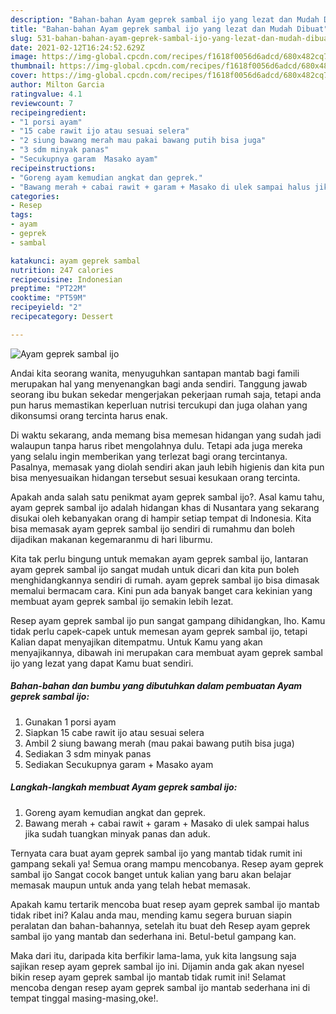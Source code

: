 ```yaml
---
description: "Bahan-bahan Ayam geprek sambal ijo yang lezat dan Mudah Dibuat"
title: "Bahan-bahan Ayam geprek sambal ijo yang lezat dan Mudah Dibuat"
slug: 531-bahan-bahan-ayam-geprek-sambal-ijo-yang-lezat-dan-mudah-dibuat
date: 2021-02-12T16:24:52.629Z
image: https://img-global.cpcdn.com/recipes/f1618f0056d6adcd/680x482cq70/ayam-geprek-sambal-ijo-foto-resep-utama.jpg
thumbnail: https://img-global.cpcdn.com/recipes/f1618f0056d6adcd/680x482cq70/ayam-geprek-sambal-ijo-foto-resep-utama.jpg
cover: https://img-global.cpcdn.com/recipes/f1618f0056d6adcd/680x482cq70/ayam-geprek-sambal-ijo-foto-resep-utama.jpg
author: Milton Garcia
ratingvalue: 4.1
reviewcount: 7
recipeingredient:
- "1 porsi ayam"
- "15 cabe rawit ijo atau sesuai selera"
- "2 siung bawang merah mau pakai bawang putih bisa juga"
- "3 sdm minyak panas"
- "Secukupnya garam  Masako ayam"
recipeinstructions:
- "Goreng ayam kemudian angkat dan geprek."
- "Bawang merah + cabai rawit + garam + Masako di ulek sampai halus jika sudah tuangkan minyak panas dan aduk."
categories:
- Resep
tags:
- ayam
- geprek
- sambal

katakunci: ayam geprek sambal 
nutrition: 247 calories
recipecuisine: Indonesian
preptime: "PT22M"
cooktime: "PT59M"
recipeyield: "2"
recipecategory: Dessert

---
```



![Ayam geprek sambal ijo](https://img-global.cpcdn.com/recipes/f1618f0056d6adcd/680x482cq70/ayam-geprek-sambal-ijo-foto-resep-utama.jpg)

Andai kita seorang wanita, menyuguhkan santapan mantab bagi famili merupakan hal yang menyenangkan bagi anda sendiri. Tanggung jawab seorang ibu bukan sekedar mengerjakan pekerjaan rumah saja, tetapi anda pun harus memastikan keperluan nutrisi tercukupi dan juga olahan yang dikonsumsi orang tercinta harus enak.

Di waktu  sekarang, anda memang bisa memesan hidangan yang sudah jadi walaupun tanpa harus ribet mengolahnya dulu. Tetapi ada juga mereka yang selalu ingin memberikan yang terlezat bagi orang tercintanya. Pasalnya, memasak yang diolah sendiri akan jauh lebih higienis dan kita pun bisa menyesuaikan hidangan tersebut sesuai kesukaan orang tercinta. 



Apakah anda salah satu penikmat ayam geprek sambal ijo?. Asal kamu tahu, ayam geprek sambal ijo adalah hidangan khas di Nusantara yang sekarang disukai oleh kebanyakan orang di hampir setiap tempat di Indonesia. Kita bisa memasak ayam geprek sambal ijo sendiri di rumahmu dan boleh dijadikan makanan kegemaranmu di hari liburmu.

Kita tak perlu bingung untuk memakan ayam geprek sambal ijo, lantaran ayam geprek sambal ijo sangat mudah untuk dicari dan kita pun boleh menghidangkannya sendiri di rumah. ayam geprek sambal ijo bisa dimasak memalui bermacam cara. Kini pun ada banyak banget cara kekinian yang membuat ayam geprek sambal ijo semakin lebih lezat.

Resep ayam geprek sambal ijo pun sangat gampang dihidangkan, lho. Kamu tidak perlu capek-capek untuk memesan ayam geprek sambal ijo, tetapi Kalian dapat menyajikan ditempatmu. Untuk Kamu yang akan menyajikannya, dibawah ini merupakan cara membuat ayam geprek sambal ijo yang lezat yang dapat Kamu buat sendiri.

<!--inarticleads1-->

##### Bahan-bahan dan bumbu yang dibutuhkan dalam pembuatan Ayam geprek sambal ijo:

1. Gunakan 1 porsi ayam
1. Siapkan 15 cabe rawit ijo atau sesuai selera
1. Ambil 2 siung bawang merah (mau pakai bawang putih bisa juga)
1. Sediakan 3 sdm minyak panas
1. Sediakan Secukupnya garam + Masako ayam




<!--inarticleads2-->

##### Langkah-langkah membuat Ayam geprek sambal ijo:

1. Goreng ayam kemudian angkat dan geprek.
1. Bawang merah + cabai rawit + garam + Masako di ulek sampai halus jika sudah tuangkan minyak panas dan aduk.




Ternyata cara buat ayam geprek sambal ijo yang mantab tidak rumit ini gampang sekali ya! Semua orang mampu mencobanya. Resep ayam geprek sambal ijo Sangat cocok banget untuk kalian yang baru akan belajar memasak maupun untuk anda yang telah hebat memasak.

Apakah kamu tertarik mencoba buat resep ayam geprek sambal ijo mantab tidak ribet ini? Kalau anda mau, mending kamu segera buruan siapin peralatan dan bahan-bahannya, setelah itu buat deh Resep ayam geprek sambal ijo yang mantab dan sederhana ini. Betul-betul gampang kan. 

Maka dari itu, daripada kita berfikir lama-lama, yuk kita langsung saja sajikan resep ayam geprek sambal ijo ini. Dijamin anda gak akan nyesel bikin resep ayam geprek sambal ijo mantab tidak rumit ini! Selamat mencoba dengan resep ayam geprek sambal ijo mantab sederhana ini di tempat tinggal masing-masing,oke!.

